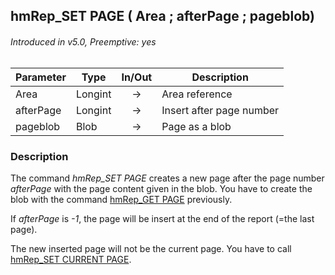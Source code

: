 ## hmRep_SET PAGE ( Area ; afterPage ; pageblob)
###### Introduced in v5.0, Preemptive: yes

|Parameter|Type|In/Out|Description
|---|---|:---:|---
|Area|Longint|→|Area reference
|afterPage|Longint|→|Insert after page number
|pageblob|Blob|→|Page as a blob

### Description
The command *hmRep_SET PAGE* creates a new page after the page number *afterPage* with the page content given in the blob. You have to create the blob with the command [hmRep_GET PAGE](hmRep_GetPage.md) previously.

If *afterPage* is *-1*, the page will be insert at the end of the report (=the last page).

The new inserted page will not be the current page. You have to call [hmRep_SET CURRENT PAGE](hmRep_SetCurrentPage.md).
